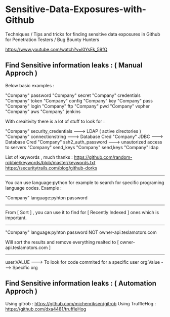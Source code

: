 # Sensitive-Data-Exposures-with-Github
Techniques / Tips and tricks for finding sensitive data exposures in Github for Penetration Testers / Bug Bounty Hunters 



https://www.youtube.com/watch?v=l0YsEk_59fQ 

## Find Sensitive information leaks : ( Manual Approch ) 

Below basic examples : 

"Company" password 
"Company" secret 
"Company" credentials 
"Company" token 
"Company" config 
"Company" key 
"Company" pass 
"Company" login
"Company" ftp
"Company" pwd
"Company" vspher
"Company" aws
"Company" jenkins




With creaitivity there is a lot of stuff to look for : 

"Company" security_credentials    ---> LDAP ( active directories ) 
"Company" connectionstring    ---> Database Cred
"Company" JDBC ---> Database Cred
"Company" ssh2_auth_password ---> unautorized access to servers 
"Company" send_keys 
"Company" send,keys
"Company" ldap

List of keywords , much thanks : 
https://github.com/random-robbie/keywords/blob/master/keywords.txt
https://securitytrails.com/blog/github-dorks


________________________


You can use language:python for example to search for specific programing language codes. Example : 

"Company" language:pyhton password 


________________________


From [ Sort ] , you can use it to find for [ Recently Indexed ] ones which is important.

________________________


"Company" language:pyhton password NOT owner-api.teslamotors.com 

Will sort the results and remove everything realted to  [ owner-api.teslamotors.com  ] 


________________________

user:VALUE ---> To look for code commited for a specific user
org:Value ---> Specific org 








## Find Sensitive information leaks : ( Automation Approch ) 

Using gitrob : https://github.com/michenriksen/gitrob
Using TruffleHog : https://github.com/dxa4481/truffleHog
